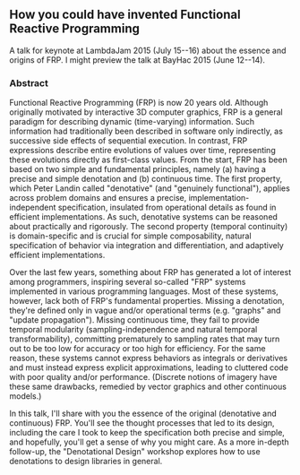 ## How you could have invented Functional Reactive Programming

A talk for keynote at LambdaJam 2015 (July 15--16) about the essence and origins of FRP.
I might preview the talk at BayHac 2015 (June 12--14).

### Abstract

Functional Reactive Programming (FRP) is now 20 years old.
Although originally motivated by interactive 3D computer graphics, FRP is a general paradigm for describing dynamic (time-varying) information.
Such information had traditionally been described in software only indirectly, as successive side effects of sequential execution.
In contrast, FRP expressions describe entire evolutions of values over time, representing these evolutions directly as first-class values.
From the start, FRP has been based on two simple and fundamental principles, namely (a) having a precise and simple denotation and (b) continuous time.
The first property, which Peter Landin called "denotative" (and "genuinely functional"), applies across problem domains and ensures a precise, implementation-independent specification, insulated from operational details as found in efficient implementations.
As such, denotative systems can be reasoned about practically and rigorously.
The second property (temporal continuity) is domain-specific and is crucial for simple composability, natural specification of behavior via integration and differentiation, and adaptively efficient implementations.

Over the last few years, something about FRP has generated a lot of interest among programmers, inspiring several so-called "FRP" systems implemented in various programming languages.
Most of these systems, however, lack both of FRP's fundamental properties.
Missing a denotation, they're defined only in vague and/or operational terms (e.g. "graphs" and "update propagation").
Missing continuous time, they fail to provide temporal modularity (sampling-independence and natural temporal transformability), committing prematurely to sampling rates that may turn out to be too low for accuracy or too high for efficiency.
For the same reason, these systems cannot express behaviors as integrals or derivatives and must instead express explicit approximations, leading to cluttered code with poor quality and/or performance.
(Discrete notions of imagery have these same drawbacks, remedied by vector graphics and other continuous models.)

In this talk, I'll share with you the essence of the original (denotative and continuous) FRP.
You'll see the thought processes that led to its design, including the care I took to keep the specification both precise and simple, and hopefully, you'll get a sense of why you might care.
As a more in-depth follow-up, the "Denotational Design" workshop explores how to use denotations to design libraries in general.
